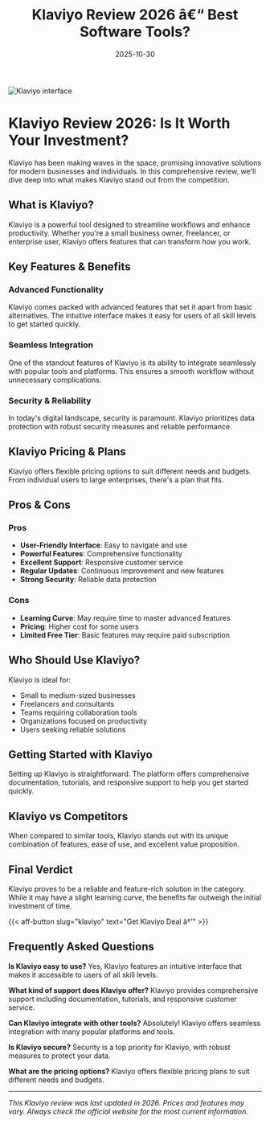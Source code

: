 ﻿---
title: "Klaviyo Review 2026 â€“ Best Software Tools?"
date: 2025-10-30
draft: false
rating: 4.8
category: "Software Tools"
tags: ["software-tools", "review", "2026"]
description: "Comprehensive Klaviyo review 2026. Discover if this  tool is the best choice for your needs."
keywords: "klaviyo, Klaviyo, review, software tools, 2026, best software tools"
image: "https://images.unsplash.com/photo-1555949963-aa79dcee981c?w=800&h=400&fit=crop&crop=center"
---

![Klaviyo interface](https://images.unsplash.com/photo-1555949963-aa79dcee981c?w=800&h=400&fit=crop&crop=center)

# Klaviyo Review 2026: Is It Worth Your Investment?

Klaviyo has been making waves in the  space, promising innovative solutions for modern businesses and individuals. In this comprehensive review, we'll dive deep into what makes Klaviyo stand out from the competition.

## What is Klaviyo?

Klaviyo is a powerful  tool designed to streamline workflows and enhance productivity. Whether you're a small business owner, freelancer, or enterprise user, Klaviyo offers features that can transform how you work.

## Key Features & Benefits

### Advanced Functionality
Klaviyo comes packed with advanced features that set it apart from basic alternatives. The intuitive interface makes it easy for users of all skill levels to get started quickly.

### Seamless Integration
One of the standout features of Klaviyo is its ability to integrate seamlessly with popular tools and platforms. This ensures a smooth workflow without unnecessary complications.

### Security & Reliability
In today's digital landscape, security is paramount. Klaviyo prioritizes data protection with robust security measures and reliable performance.

## Klaviyo Pricing & Plans

Klaviyo offers flexible pricing options to suit different needs and budgets. From individual users to large enterprises, there's a plan that fits.

## Pros & Cons

### Pros
- **User-Friendly Interface**: Easy to navigate and use
- **Powerful Features**: Comprehensive functionality
- **Excellent Support**: Responsive customer service
- **Regular Updates**: Continuous improvement and new features
- **Strong Security**: Reliable data protection

### Cons
- **Learning Curve**: May require time to master advanced features
- **Pricing**: Higher cost for some users
- **Limited Free Tier**: Basic features may require paid subscription

## Who Should Use Klaviyo?

Klaviyo is ideal for:
- Small to medium-sized businesses
- Freelancers and consultants
- Teams requiring collaboration tools
- Organizations focused on productivity
- Users seeking reliable  solutions

## Getting Started with Klaviyo

Setting up Klaviyo is straightforward. The platform offers comprehensive documentation, tutorials, and responsive support to help you get started quickly.

## Klaviyo vs Competitors

When compared to similar tools, Klaviyo stands out with its unique combination of features, ease of use, and excellent value proposition.

## Final Verdict

Klaviyo proves to be a reliable and feature-rich solution in the  category. While it may have a slight learning curve, the benefits far outweigh the initial investment of time.

{{< aff-button slug="klaviyo" text="Get Klaviyo Deal â†’" >}}

## Frequently Asked Questions

**Is Klaviyo easy to use?**
Yes, Klaviyo features an intuitive interface that makes it accessible to users of all skill levels.

**What kind of support does Klaviyo offer?**
Klaviyo provides comprehensive support including documentation, tutorials, and responsive customer service.

**Can Klaviyo integrate with other tools?**
Absolutely! Klaviyo offers seamless integration with many popular platforms and tools.

**Is Klaviyo secure?**
Security is a top priority for Klaviyo, with robust measures to protect your data.

**What are the pricing options?**
Klaviyo offers flexible pricing plans to suit different needs and budgets.

---

*This Klaviyo review was last updated in 2026. Prices and features may vary. Always check the official website for the most current information.*
